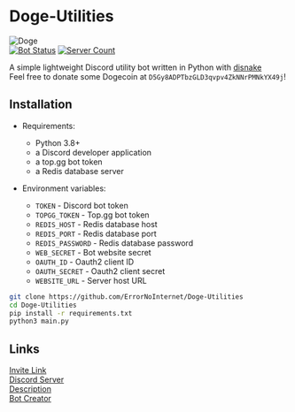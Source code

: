 # Doge-Utilities
![Doge](https://media.discordapp.net/attachments/843240892147826689/873809662506573884/Doge.png?width=250&height=250)\
[![Bot Status](https://top.gg/api/widget/status/854965721805226005.svg?noavatar=true)](https://top.gg/bot/854965721805226005)
[![Server Count](https://top.gg/api/widget/servers/854965721805226005.svg?noavatar=true)](https://top.gg/bot/854965721805226005)

A simple lightweight Discord utility bot written in Python with [disnake](https://github.com/EQUENOS/disnake)\
Feel free to donate some Dogecoin at `D5Gy8ADPTbzGLD3qvpv4ZkNNrPMNkYX49j`!

## Installation
- Requirements:
  - Python 3.8+
  - a Discord developer application
  - a top.gg bot token
  - a Redis database server

- Environment variables:
  - `TOKEN` - Discord bot token
  - `TOPGG_TOKEN` - Top.gg bot token
  - `REDIS_HOST` - Redis database host
  - `REDIS_PORT` - Redis database port
  - `REDIS_PASSWORD` - Redis database password
  - `WEB_SECRET` - Bot website secret
  - `OAUTH_ID` - Oauth2 client ID
  - `OAUTH_SECRET` - Oauth2 client secret
  - `WEBSITE_URL` - Server host URL

```sh
git clone https://github.com/ErrorNoInternet/Doge-Utilities
cd Doge-Utilities
pip install -r requirements.txt
python3 main.py
```

## Links
[Invite Link](https://discord.com/oauth2/authorize?client_id=854965721805226005&permissions=8&&scope=bot)\
[Discord Server](https://discord.gg/3Tp7R8FUsC)\
[Description](https://github.com/ErrorNoInternet/Doge-Utilities/blob/main/DESCRIPTION.md)\
[Bot Creator](https://discord.com/users/531392146767347712)
